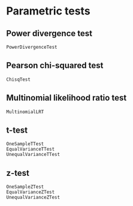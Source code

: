 # Parametric tests

## Power divergence test
```@docs
PowerDivergenceTest
```

## Pearson chi-squared test
```@docs
ChisqTest
```

## Multinomial likelihood ratio test
```@docs
MultinomialLRT
```

## t-test
```@docs
OneSampleTTest
EqualVarianceTTest
UnequalVarianceTTest
```

## z-test
```@docs
OneSampleZTest
EqualVarianceZTest
UnequalVarianceZTest
```
